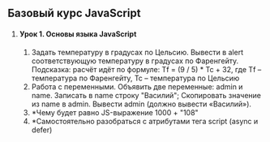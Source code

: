 <h2>Базовый курс JavaScript</h2>
<ol>
    <li>
        <h4>Урок 1. Основы языка JavaScript</h4>
        <ol>
            <li>
                Задать температуру в градусах по Цельсию. Вывести в alert соответствующую температуру в градусах
                по Фаренгейту. Подсказка: расчёт идёт по формуле: Tf = (9 / 5) * Tc + 32, 
                где Tf – температура по Фаренгейту, Tc – температура по Цельсию
            </li>
            <li>
                Работа с переменными. Объявить две переменные: admin и name. Записать в name строку "Василий"; 
                Скопировать значение из name в admin. Вывести admin (должно вывести «Василий»).
            </li>
            <li>
                *Чему будет равно JS-выражение 1000 + "108"
            </li>
            <li>
                *Самостоятельно разобраться с атрибутами тега script (async и defer)
            </li>
        </ol>
    </li>
</ol>